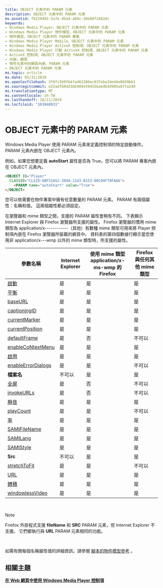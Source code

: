 ```yaml
---
title: OBJECT 元素中的 PARAM 元素
description: OBJECT 元素中的 PARAM 元素
ms.assetid: f9229d92-3a7e-4ba4-a84c-20e60f2482dc
keywords:
- Windows Media Player，OBJECT 元素中的 PARAM 元素
- Windows Media Player 物件模型、OBJECT 元素中的 PARAM 元素
- 物件模型、OBJECT 元素中的 PARAM 專案
- Windows Media Player Mobile、OBJECT 元素中的 PARAM 元素
- Windows Media Player ActiveX 控制項、OBJECT 元素中的 PARAM 元素
- Windows Media Player 行動 ActiveX 控制項、OBJECT 元素中的 PARAM 元素
- ActiveX 控制項、OBJECT 元素中的 PARAM 元素
- 內嵌、網頁
- 物件元素中的網頁內嵌、PARAM 元素
- OBJECT 元素中的 PARAM 元素
ms.topic: article
ms.date: 05/31/2018
ms.openlocfilehash: 3f0fc5b9f64fa462386ec037eba34ed4e0659bb1
ms.sourcegitcommit: e22adfb0dd3bb989e59455baedb4d905a877a240
ms.translationtype: MT
ms.contentlocale: zh-TW
ms.lasthandoff: 10/21/2019
ms.locfileid: "103840931"
---
```

# <a name="param-elements-in-an-object-element"></a>OBJECT 元素中的 PARAM 元素

Windows Media Player 使用 PARAM 元素來定義控制項的特定啟動條件。 PARAM 元素內嵌在 OBJECT 元素內。

例如，如果您想要定義 **autoStart** 屬性是否為 True，您可以將 PARAM 專案內嵌在 OBJECT 元素內。


```HTML
<OBJECT ID="Player"
  CLASSID="CLSID:6BF52A52-394A-11d3-B153-00C04F79FAA6">
    <PARAM name="autoStart" value="True">
</OBJECT>
```



您可以依需要在物件專案中擁有任意數量的 PARAM 元素。 PARAM 有兩個屬性：名稱和值。 這兩個屬性都必須設定。

在瀏覽器和 mime 類型之間，支援的 PARAM 屬性會稍有不同。 下表顯示 Internet Explorer 與 Firefox 瀏覽器所支援的屬性。 Firefox 瀏覽器的慣用 mime 類型為 application/x------------（其他）有數種 mime 類型可用來將 Player 控制項內嵌在 Firefox 瀏覽器所裝載的網頁中。 資料表的第四個數據行顯示當您使用非 application/x---wmp 以外的 mime 類型時，所支援的屬性。



| 參數名稱                                            | Internet Explorer | 使用 mime 類型 application/x-ms-wmp 的 Firefox | Firefox 與任何其他 mime 類型 |
|-------------------------------------------------------|-------------------|---------------------------------------------|----------------------------------|
| [啟動](settings-autostart.md)                   | 是               | 是                                         | 是                              |
| [平衡](settings-balance.md)                       | 是               | 是                                         | 是                              |
| [baseURL](settings-baseurl.md)                       | 是               | 是                                         | 是                              |
| [captioningID](closedcaption-captioningid.md)        | 是               | 是                                         | 是                              |
| [currentMarker](controls-currentmarker.md)           | 是               | 是                                         | 是                              |
| [currentPosition](controls-currentposition.md)       | 是               | 是                                         | 是                              |
| [defaultFrame](settings-defaultframe.md)             | 是               | 否                                          | 不可以                               |
| [enableCoNtextMenu](player-enablecontextmenu.md)     | 是               | 是                                         | 是                              |
| [啟用](player-enabled.md)                         | 是               | 是                                         | 是                              |
| [enableErrorDialogs](settings-enableerrordialogs.md) | 是               | 是                                         | 不可以                               |
| **檔案名**                                          | 不可以                | 是                                         | 是                              |
| [全屏](player-fullscreen.md)                   | 是               | 否                                          | 不可以                               |
| [invokeURLs](settings-invokeurls.md)                 | 是               | 否                                          | 不可以                               |
| [靜音](settings-mute.md)                             | 是               | 是                                         | 是                              |
| [playCount](settings-playcount.md)                   | 是               | 是                                         | 不可以                               |
| [率](settings-rate.md)                             | 是               | 是                                         | 是                              |
| [SAMIFileName](closedcaption-samifilename.md)        | 是               | 是                                         | 是                              |
| [SAMILang](closedcaption-samilang.md)                | 是               | 是                                         | 是                              |
| [SAMIStyle](closedcaption-samistyle.md)              | 是               | 是                                         | 是                              |
| **Src**                                               | 不可以                | 是                                         | 是                              |
| [stretchToFit](player-stretchtofit.md)               | 是               | 是                                         | 不可以                               |
| [URL](player-url.md)                                 | 是               | 是                                         | 是                              |
| [體積](settings-volume.md)                         | 是               | 是                                         | 是                              |
| [windowlessVideo](player-windowlessvideo.md)         | 是               | 是                                         | 是                              |



 

> [!Note]  
> Firefox 外掛程式支援 **fileName** 和 **SRC** PARAM 元素，但 Internet Explorer 不支援。 它們都執行與 **URL** PARAM 元素相同的功能。

 

如需有關每個名稱屬性值的詳細資訊，請參閱 [腳本的物件模型參考](object-model-reference-for-scripting.md) 。

## <a name="related-topics"></a>相關主題

<dl> <dt>

[**在 Web 網頁中使用 Windows Media Player 控制項**](using-the-windows-media-player-control-in-a-web-page.md)
</dt> </dl>

 

 




